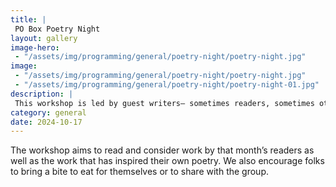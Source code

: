 ```yaml
---
title: |
 PO Box Poetry Night
layout: gallery
image-hero:
 - "/assets/img/programming/general/poetry-night/poetry-night.jpg"
image:
 - "/assets/img/programming/general/poetry-night/poetry-night.jpg"
 - "/assets/img/programming/general/poetry-night/poetry-night-01.jpg"
description: |
 This workshop is led by guest writers— sometimes readers, sometimes other poets local to Chicago. 
category: general
date: 2024-10-17
---
```

The workshop aims to read and consider work by that month’s readers as well as the work that has inspired their own poetry. We also encourage folks to bring a bite to eat for themselves or to share with the group.